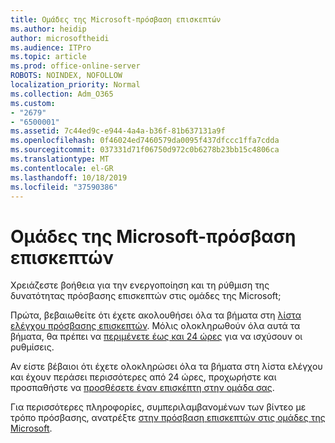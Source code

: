 ```yaml
---
title: Ομάδες της Microsoft-πρόσβαση επισκεπτών
ms.author: heidip
author: microsoftheidi
ms.audience: ITPro
ms.topic: article
ms.prod: office-online-server
ROBOTS: NOINDEX, NOFOLLOW
localization_priority: Normal
ms.collection: Adm_O365
ms.custom:
- "2679"
- "6500001"
ms.assetid: 7c44ed9c-e944-4a4a-b36f-81b637131a9f
ms.openlocfilehash: 0f46024ed7460579da0095f437dfccc1ffa7cdda
ms.sourcegitcommit: 037331d71f06750d972c0b6278b23bb15c4806ca
ms.translationtype: MT
ms.contentlocale: el-GR
ms.lasthandoff: 10/18/2019
ms.locfileid: "37590386"
---
```

# <a name="microsoft-teams---guest-access"></a>Ομάδες της Microsoft-πρόσβαση επισκεπτών

Χρειάζεστε βοήθεια για την ενεργοποίηση και τη ρύθμιση της δυνατότητας πρόσβασης επισκεπτών στις ομάδες της Microsoft;  

Πρώτα, βεβαιωθείτε ότι έχετε ακολουθήσει όλα τα βήματα στη [λίστα ελέγχου πρόσβασης επισκεπτών](https://docs.microsoft.com/en-us/microsoftteams/guest-access-checklist). Μόλις ολοκληρωθούν όλα αυτά τα βήματα, θα πρέπει να [περιμένετε έως και 24 ώρες](https://docs.microsoft.com/en-us/microsoftteams/manage-guests#guest-access-latencies) για να ισχύσουν οι ρυθμίσεις.

Αν είστε βέβαιοι ότι έχετε ολοκληρώσει όλα τα βήματα στη λίστα ελέγχου και έχουν περάσει περισσότερες από 24 ώρες, προχωρήστε και προσπαθήστε να [προσθέσετε έναν επισκέπτη στην ομάδα σας](https://support.office.com/en-us/article/add-guests-to-a-team-in-teams-fccb4fa6-f864-4508-bdde-256e7384a14f#ID0EAABAAA=Desktop).

Για περισσότερες πληροφορίες, συμπεριλαμβανομένων των βίντεο με τρόπο πρόσβασης, ανατρέξτε [στην πρόσβαση επισκεπτών στις ομάδες της Microsoft](https://docs.microsoft.com/microsoftteams/guest-access).
